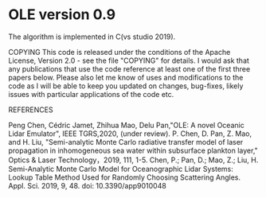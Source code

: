 # OLE version 0.9
The algorithm is implemented in C(vs studio 2019).

COPYING
This code is released under the conditions of the Apache License, Version 2.0 - see the file "COPYING" for details.
I would ask that any publications that use the code reference at least one of the first three papers below.  Please also let me know of uses and modifications to the code as I will be able to keep you updated on changes, bug-fixes, likely issues with particular applications of the code etc.

REFERENCES

Peng Chen, Cédric Jamet, Zhihua Mao, Delu Pan,"OLE: A novel Oceanic Lidar Emulator", IEEE TGRS,2020, (under review).
P. Chen, D. Pan, Z. Mao, and H. Liu, "Semi-analytic Monte Carlo radiative transfer model of laser propagation in inhomogeneous sea water within subsurface plankton layer," Optics & Laser Technology，2019, 111, 1-5.
Chen, P.; Pan, D.; Mao, Z.; Liu, H. Semi-Analytic Monte Carlo Model for Oceanographic Lidar Systems: Lookup Table Method Used for Randomly Choosing Scattering Angles. Appl. Sci. 2019, 9, 48. doi: 10.3390/app9010048
